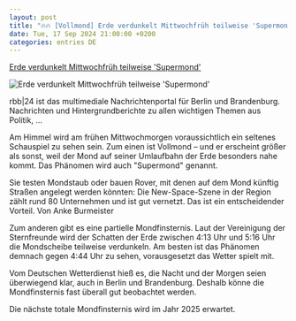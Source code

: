 ```yaml
---
layout: post
title: "🔥🔥 [Vollmond] Erde verdunkelt Mittwochfrüh teilweise 'Supermond'"
date: Tue, 17 Sep 2024 21:00:00 +0200
categories: entries DE
---
```

[Erde verdunkelt Mittwochfrüh teilweise 'Supermond'](https://www.rbb24.de/panorama/beitrag/2024/09/partielle-mondfinsternis-vollmond-supermond.html)

![Erde verdunkelt Mittwochfrüh teilweise 'Supermond'](https://www.rbb24.de/content/dam/rbb/rbb/rbb24/2024/2024_09/dpa-account/teilw-mondfinsternis.jpg.jpg/size=708x398.jpg)

rbb|24 ist das multimediale Nachrichtenportal für Berlin und Brandenburg. Nachrichten und Hintergrundberichte zu allen wichtigen Themen aus Politik, ...

Am Himmel wird am frühen Mittwochmorgen voraussichtlich ein seltenes Schauspiel zu sehen sein. Zum einen ist Vollmond – und er erscheint größer als sonst, weil der Mond auf seiner Umlaufbahn der Erde besonders nahe kommt. Das Phänomen wird auch "Supermond" genannt.

Sie testen Mondstaub oder bauen Rover, mit denen auf dem Mond künftig Straßen angelegt werden könnten: Die New-Space-Szene in der Region zählt rund 80 Unternehmen und ist gut vernetzt. Das ist ein entscheidender Vorteil. Von Anke Burmeister

Zum anderen gibt es eine partielle Mondfinsternis. Laut der Vereinigung der Sternfreunde wird der Schatten der Erde zwischen 4:13 Uhr und 5:16 Uhr die Mondscheibe teilweise verdunkeln. Am besten ist das Phänomen demnach gegen 4:44 Uhr zu sehen, vorausgesetzt das Wetter spielt mit.

Vom Deutschen Wetterdienst hieß es, die Nacht und der Morgen seien überwiegend klar, auch in Berlin und Brandenburg. Deshalb könne die Mondfinsternis fast überall gut beobachtet werden.

Die nächste totale Mondfinsternis wird im Jahr 2025 erwartet.

